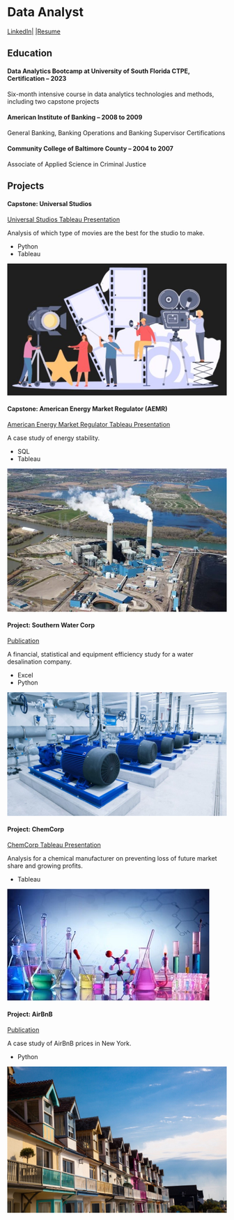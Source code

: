 # Data Analyst
[LinkedIn|](https://www.linkedin.com/in/brandon-chisnell-9890a79b/)
[|Resume](https://)

## Education
#### Data Analytics Bootcamp at University of South Florida CTPE, Certification – 2023
Six-month intensive course in data analytics technologies and methods, including two capstone projects

#### American Institute of Banking – 2008 to 2009
General Banking, Banking Operations and Banking Supervisor Certifications

#### Community College of Baltimore County – 2004 to 2007
Associate of Applied Science in Criminal Justice

## Projects
#### Capstone: Universal Studios
[Universal Studios Tableau Presentation](https://public.tableau.com/app/profile/brandon.chisnell/viz/CapstonePresentationMovies-BrandonChisnell/Story1)

Analysis of which type of movies are the best for the studio to make.
- Python
- Tableau 

![Movies](/assets/images/movies1.jpeg)




#### Capstone: American Energy Market Regulator (AEMR)
[American Energy Market Regulator Tableau Presentation](https://public.tableau.com/app/profile/brandon.chisnell/viz/AEMRCaseStudyPresentationBrandonChisnell/AEMRExecutivePresentation)

A case study of energy stability.
- SQL
- Tableau

![Energy Plant](/assets/images/energy2.jpeg)

#### Project: Southern Water Corp
[Publication](https://)

A financial, statistical and equipment efficiency study for a water desalination company. 
- Excel
- Python

![Water Pumping Station](/assets/images/water1.jpeg)

#### Project: ChemCorp
[ChemCorp Tableau Presentation](https://public.tableau.com/app/profile/brandon.chisnell/viz/ChemCorpAnalysisExecutivePresentationBrandonChisnellV2_0/ExecutivePresentation)

Analysis for a chemical manufacturer on preventing loss of future market share and growing profits. 
- Tableau

![Chemicals](/assets/images/chem1.jpeg)

#### Project: AirBnB
[Publication](https://)

A case study of AirBnB prices in New York.
- Python

![AirBnB](/assets/images/airbnb1.jpeg)
